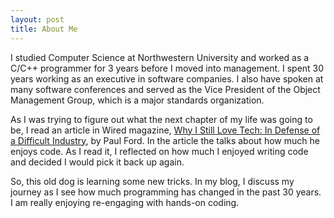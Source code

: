```yaml
---
layout: post
title: About Me
---
```


I studied Computer Science at Northwestern University and worked as a C/C++ programmer for
3 years before I moved into management.  I spent 30 years working as an executive in software companies.  I also have spoken at many software conferences and served as the Vice President of the Object Management Group, which is a major standards organization.

As I was trying to figure out what the next chapter of my life was going to be, I read an article in Wired magazine, [Why I Still Love Tech: In Defense of a Difficult Industry](https://www.wired.com/story/why-we-love-tech-defense-difficult-industry/), by Paul Ford.  In the article the talks about how much he enjoys code.  As I read it, I reflected on how much I enjoyed writing code and decided I would pick it back up again.

So, this old dog is learning some new tricks.  In my blog, I discuss my journey as I see how much programming has changed in the past 30 years. I am really enjoying re-engaging with hands-on coding.